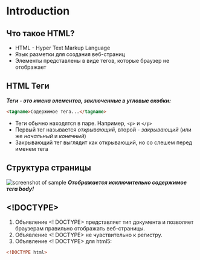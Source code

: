 # Introduction
## Что такое HTML?
* HTML - Hyper Text Markup Language
* Язык разметки для создания веб-страниц
* Элементы представлены в виде тегов, которые браузер не отображает

## HTML Теги
***Теги - это имена элементов, заключенные в угловые скобки:***
```html
<tagname>Содержимое тега...</tagname>
```
* Теги обычно находятся в паре. Например, ```<p>``` и ```</p>```
* Первый тег называется _открывающий_, второй - _закрывающий_ (или же _начальный_ и _конечный_)
* Закрывающий тег выглядит как открывающий, но со слешем перед именем тега 

## Структура страницы
![screenshot of sample](http://skrinshoter.ru/i/260418/hBDjRSuM.png)
***Отображается исключительно содержимое тега body!***

## <!DOCTYPE>
1. Объявление <! DOCTYPE> представляет тип документа и позволяет браузерам правильно отображать веб-страницы.
2. Объявление <! DOCTYPE> не чувствительно к регистру.
3. Объявление <! DOCTYPE> для html5:
```html
<!DOCTYPE html>
```
